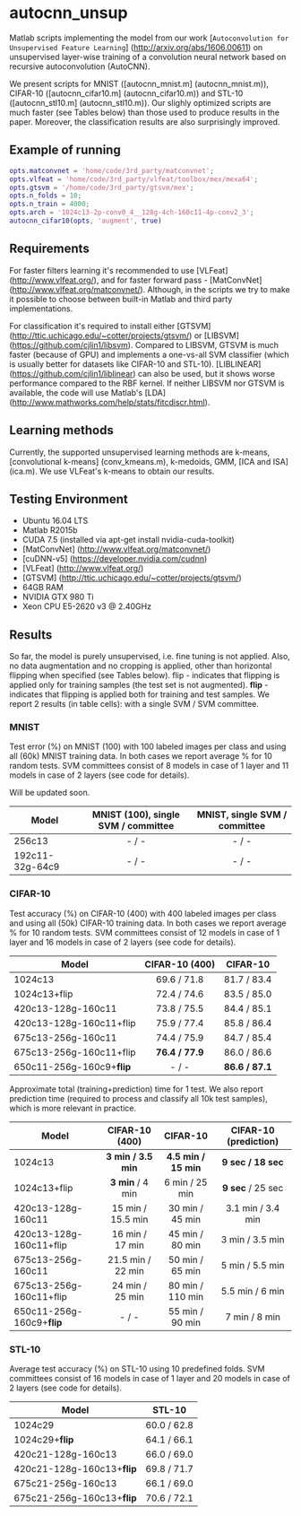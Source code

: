 # autocnn_unsup
Matlab scripts implementing the model from our work [`Autoconvolution for Unsupervised Feature Learning`] (http://arxiv.org/abs/1606.00611) on unsupervised layer-wise training of a convolution neural network based on recursive autoconvolution (AutoCNN).

We present scripts for MNIST ([autocnn_mnist.m] (autocnn_mnist.m)), CIFAR-10 ([autocnn_cifar10.m] (autocnn_cifar10.m)) 
and STL-10 ([autocnn_stl10.m] (autocnn_stl10.m)). 
Our slighly optimized scripts are much faster (see Tables below) than those used to produce results in the paper. 
Moreover, the classification results are also surprisingly improved.

## Example of running
```matlab
opts.matconvnet = 'home/code/3rd_party/matconvnet';
opts.vlfeat = 'home/code/3rd_party/vlfeat/toolbox/mex/mexa64';
opts.gtsvm = '/home/code/3rd_party/gtsvm/mex';
opts.n_folds = 10;
opts.n_train = 4000;
opts.arch = '1024c13-2p-conv0_4__128g-4ch-160c11-4p-conv2_3';
autocnn_cifar10(opts, 'augment', true)
```

## Requirements
For faster filters learning it's recommended to use [VLFeat] (http://www.vlfeat.org/), and for faster forward pass - [MatConvNet] (http://www.vlfeat.org/matconvnet/). Although, in the scripts we try to make it possible to choose between built-in Matlab and third party implementations.

For classification it's required to install either [GTSVM] (http://ttic.uchicago.edu/~cotter/projects/gtsvm/) or [LIBSVM] (https://github.com/cjlin1/libsvm). Compared to LIBSVM, GTSVM is much faster (because of GPU) and implements a one-vs-all SVM classifier (which is usually better for datasets like CIFAR-10 and STL-10). [LIBLINEAR] (https://github.com/cjlin1/liblinear) can also be used, but it shows worse performance compared to the RBF kernel.
If neither LIBSVM nor GTSVM is available, the code will use Matlab's [LDA] (http://www.mathworks.com/help/stats/fitcdiscr.html).

## Learning methods
Currently, the supported unsupervised learning methods are k-means, [convolutional k-means] (conv_kmeans.m), k-medoids, GMM, [ICA and ISA] (ica.m).
We use VLFeat's k-means to obtain our results.

## Testing Environment
- Ubuntu 16.04 LTS
- Matlab R2015b 
- CUDA 7.5 (installed via apt-get install nvidia-cuda-toolkit)
- [MatConvNet] (http://www.vlfeat.org/matconvnet/)
- [cuDNN-v5] (https://developer.nvidia.com/cudnn)
- [VLFeat] (http://www.vlfeat.org/)
- [GTSVM] (http://ttic.uchicago.edu/~cotter/projects/gtsvm/)
- 64GB RAM
- NVIDIA GTX 980 Ti
- Xeon CPU E5-2620 v3 @ 2.40GHz

## Results
So far, the model is purely unsupervised, i.e. fine tuning is not applied. 
Also, no data augmentation and no cropping is applied, other than horizontal flipping when specified (see Tables below).
flip - indicates that flipping is applied only for training samples (the test set is not augmented).
**flip** - indicates that flipping is applied both for training and test samples.
We report 2 results (in table cells): with a single SVM / SVM committee.

### MNIST
Test error (%) on MNIST (100) with 100 labeled images per class and using all (60k) MNIST training data. 
In both cases we report average % for 10 random tests. SVM committees consist of 8 models in case of 1 layer 
and 11 models in case of 2 layers (see code for details). 

Will be updated soon.

Model | MNIST (100), single SVM / committee | MNIST, single SVM / committee
-------|:--------:|:--------:
256c13 | - / - | - / -
192c11-32g-64c9 | - / - | - / -


### CIFAR-10
Test accuracy (%) on CIFAR-10 (400) with 400 labeled images per class and using all (50k) CIFAR-10 training data. 
In both cases we report average % for 10 random tests. SVM committees consist of 12 models in case of 1 layer 
and 16 models in case of 2 layers (see code for details).

Model | CIFAR-10 (400) | CIFAR-10
-------|:--------:|:--------:
1024c13 | 69.6 / 71.8 | 81.7 / 83.4
1024c13+flip | 72.4 / 74.6 | 83.5 / 85.0
420c13-128g-160c11 | 73.8 / 75.5 | 84.4 / 85.1
420c13-128g-160c11+flip | 75.9 / 77.4 | 85.8 / 86.4
675c13-256g-160c11 | 74.4 / 75.9 | 84.7 / 85.4
675c13-256g-160c11+flip | **76.4 / 77.9** | 86.0 / 86.6
650c11-256g-160c9+**flip** | - / - | **86.6 / 87.1**

Approximate total (training+prediction) time for 1 test. We also report prediction time (required to process and 
classify all 10k test samples), which is more relevant in practice. 

Model | CIFAR-10 (400) | CIFAR-10 | CIFAR-10 (prediction)
-------|:--------:|:--------:|:--------:
1024c13 | **3 min / 3.5 min** | **4.5 min / 15 min** | **9 sec / 18 sec**
1024c13+flip | **3 min** / 4 min | 6 min / 25 min | **9 sec** / 25 sec
420c13-128g-160c11 | 15 min / 15.5 min | 30 min / 45 min | 3.1 min / 3.4 min
420c13-128g-160c11+flip | 16 min / 17 min | 45 min / 80 min | 3 min / 3.5 min
675c13-256g-160c11 | 21.5 min / 22 min | 50 min / 65 min | 5 min / 5.5 min
675c13-256g-160c11+flip | 24 min / 25 min | 80 min / 110 min | 5.5 min / 6 min
650c11-256g-160c9+**flip** | - / - | 55 min / 90 min | 7 min / 8 min

### STL-10

Average test accuracy (%) on STL-10 using 10 predefined folds. SVM committees consist of 16 models in case of 1 layer 
and 20 models in case of 2 layers (see code for details). 

Model | STL-10
-------|:--------:
1024c29 | 60.0 / 62.8
1024c29+**flip** | 64.1 / 66.1
420c21-128g-160c13 | 66.0 / 69.0
420c21-128g-160c13+**flip**  | 69.8 / 71.7
675c21-256g-160c13 | 66.1 / 69.0
675c21-256g-160c13+**flip**  | 70.6 / 72.1
